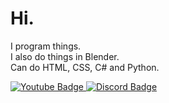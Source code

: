 # Hi.
I program things.  
I also do things in Blender.  
Can do HTML, CSS, C# and Python.

<div id="badges">
  <a href="https://www.youtube.com/@imschokolade">
    <img src="https://img.shields.io/badge/YouTube-red?style=for-the-badge&logo=youtube&logoColor=white" alt="Youtube Badge"/>
  </a>
  <a href="https://discord.com/users/778614884882972722">
    <img src="https://img.shields.io/badge/Discord-5865f2?style=for-the-badge&logo=discord&logoColor=white" alt="Discord Badge"/>
  </a>
</div>
